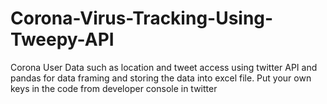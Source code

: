 # Corona-Virus-Tracking-Using-Tweepy-API
Corona User Data such as location and tweet access using twitter API and pandas for data framing and storing the data into excel file. Put your own keys in the code from developer console in twitter
